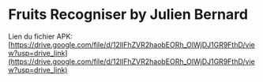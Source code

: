 # Fruits Recogniser by Julien Bernard

Lien du fichier APK: [https://drive.google.com/file/d/12lIFhZVR2haobEORh_OlWjDJ1GR9FthD/view?usp=drive_link](https://drive.google.com/file/d/12lIFhZVR2haobEORh_OlWjDJ1GR9FthD/view?usp=drive_link)

